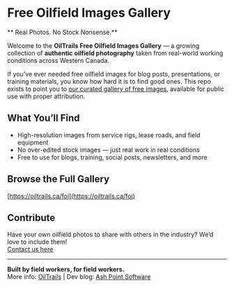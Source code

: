# Free Oilfield Images Gallery

** Real Photos. No Stock Nonsense.**

Welcome to the **OilTrails Free Oilfield Images Gallery** — a growing collection of **authentic oilfield photography** taken from real-world working conditions across Western Canada.

If you’ve ever needed free oilfield images for blog posts, presentations, or training materials, you know how hard it is to find good ones. This repo exists to point you to [our curated gallery of free images](https://oiltrails.ca/foi), available for public use with proper attribution.

## What You’ll Find

- High-resolution images from service rigs, lease roads, and field equipment  
- No over-edited stock images — just real work in real conditions  
- Free to use for blogs, training, social posts, newsletters, and more  

## Browse the Full Gallery

[https://oiltrails.ca/foi](https://oiltrails.ca/foi)

## Contribute

Have your own oilfield photos to share with others in the industry? We’d love to include them!  
 [Contact us here](https://oiltrails.ca/contact)

---

**Built by field workers, for field workers.**  
More info: [OilTrails](https://oiltrails.ca) | Dev blog: [Ash Point Software](https://ashpoint.ca)

